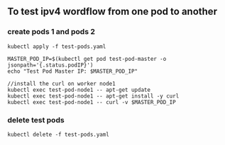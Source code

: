 ## To test ipv4 wordflow from one pod to another

### create pods 1 and pods 2
``kubectl apply -f test-pods.yaml``

```
MASTER_POD_IP=$(kubectl get pod test-pod-master -o jsonpath='{.status.podIP}')
echo "Test Pod Master IP: $MASTER_POD_IP"

//install the curl on worker node1
kubectl exec test-pod-node1 -- apt-get update
kubectl exec test-pod-node1 -- apt-get install -y curl
kubectl exec test-pod-node1 -- curl -v $MASTER_POD_IP
```

### delete test pods
``kubectl delete -f test-pods.yaml``